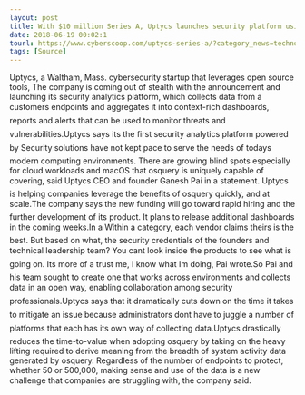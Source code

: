 ```yaml
---
layout: post
title: With $10 million Series A, Uptycs launches security platform using open source tools
date: 2018-06-19 00:02:1
tourl: https://www.cyberscoop.com/uptycs-series-a/?category_news=technology
tags: [Source]
---
```

Uptycs, a Waltham, Mass. cybersecurity startup that leverages open source tools, The company is coming out of stealth with the announcement and launching its security analytics platform, which collects data from a customers endpoints and aggregates it into context-rich dashboards, reports and alerts that can be used to monitor threats and vulnerabilities.Uptycs says its the first security analytics platform powered by Security solutions have not kept pace to serve the needs of todays modern computing environments. There are growing blind spots especially for cloud workloads and macOS that osquery is uniquely capable of covering, said Uptycs CEO and founder Ganesh Pai in a statement. Uptycs is helping companies leverage the benefits of osquery quickly, and at scale.The company says the new funding will go toward rapid hiring and the further development of its product. It plans to release additional dashboards in the coming weeks.In a Within a category, each vendor claims theirs is the best. But based on what, the security credentials of the founders and technical leadership team? You cant look inside the products to see what is going on. Its more of a trust me, I know what Im doing, Pai wrote.So Pai and his team sought to create one that works across environments and collects data in an open way, enabling collaboration among security professionals.Uptycs says that it dramatically cuts down on the time it takes to mitigate an issue because administrators dont have to juggle a number of platforms that each has its own way of collecting data.Uptycs drastically reduces the time-to-value when adopting osquery by taking on the heavy lifting required to derive meaning from the breadth of system activity data generated by osquery. Regardless of the number of endpoints to protect, whether 50 or 500,000, making sense and use of the data is a new challenge that companies are struggling with, the company said.